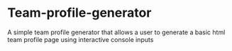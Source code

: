 # Team-profile-generator
 A simple team profile generator that allows a user to generate a basic html team profile page using interactive console inputs

